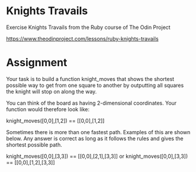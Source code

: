 # Knights Travails
Exercise Knights Travails from the Ruby course of The Odin Project

https://www.theodinproject.com/lessons/ruby-knights-travails

# Assignment
Your task is to build a function knight_moves that shows the shortest possible way to get from one square to another by outputting all squares the knight will stop on along the way.

You can think of the board as having 2-dimensional coordinates. Your function would therefore look like:

knight_moves([0,0],[1,2]) == [[0,0],[1,2]]

Sometimes there is more than one fastest path. Examples of this are shown below. Any answer is correct as long as it follows the rules and gives the shortest possible path.

knight_moves([0,0],[3,3]) == [[0,0],[2,1],[3,3]] or knight_moves([0,0],[3,3]) == [[0,0],[1,2],[3,3]]
